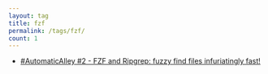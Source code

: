 ```yaml
---
layout: tag
title: fzf
permalink: /tags/fzf/
count: 1
---
```


- [#AutomaticAlley #2 - FZF and Ripgrep: fuzzy find files infuriatingly fast!](https://calzone.proofofpizza.com/tech/automaticalley/AutomaticAlley-2-fzf-fuzzy-finder-and-ripgrep/)
